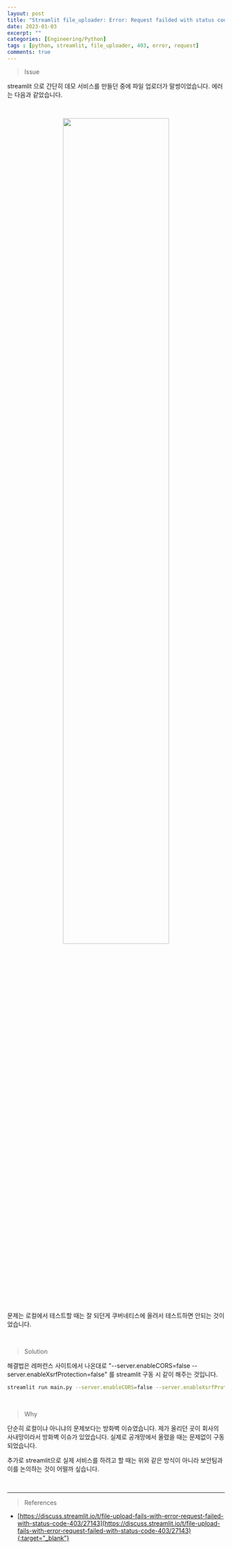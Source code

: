 ```yaml
---
layout: post
title: "Streamlit file_uploader: Error: Request failded with status code 403"
date: 2023-01-03
excerpt: ""
categories: [Engineering/Python]
tags : [python, streamlit, file_uploader, 403, error, request]
comments: true
---
```


> <subtitle> Issue </subtitle>


streamlit 으로 간단히 데모 서비스를 만들던 중에 파일 업로더가 말썽이었습니다. 에러는 다음과 같았습니다.

<br><center><img src= "https://liger82.github.io/assets/img/post/20230103-streamlit_file_uploader_403_error/error_capture.png" width="70%"></center><br>

문제는 로컬에서 테스트할 때는 잘 되던게 쿠버네티스에 올려서 테스트하면 안되는 것이었습니다.

<br>

> <subtitle> Solution </subtitle>

해결법은 레퍼런스 사이트에서 나온대로 "--server.enableCORS=false --server.enableXsrfProtection=false" 를 streamlit 구동 시 같이 해주는 것입니다.

```bash
streamlit run main.py --server.enableCORS=false --server.enableXsrfProtection=false
```

<br>

> <subtitle> Why </subtitle>

단순히 로컬이냐 아니냐의 문제보다는 방화벽 이슈였습니다. 제가 올리던 곳이 회사의 사내망이라서 방화벽 이슈가 있었습니다. 실제로 공개망에서 올렸을 때는 문제없이 구동되었습니다.

추가로 streamlit으로 실제 서비스를 하려고 할 때는 위와 같은 방식이 아니라 보안팀과 이를 논의하는 것이 어떨까 싶습니다.

<br>

---

> <subtitle> References </subtitle>

* [https://discuss.streamlit.io/t/file-upload-fails-with-error-request-failed-with-status-code-403/27143](https://discuss.streamlit.io/t/file-upload-fails-with-error-request-failed-with-status-code-403/27143){:target="_blank"}
